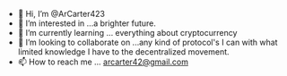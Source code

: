 - 👋 Hi, I’m @ArCarter423
- 👀 I’m interested in ...a brighter future.
- 🌱 I’m currently learning ... everything about cryptocurrency
- 💞️ I’m looking to collaborate on ...any kind of protocol's I can with what limited knowledge I have to the decentralized movement.
- 📫 How to reach me ... arcarter42@gmail.com


<!---
ArCarter423/ArCarter423 is a ✨ special ✨ repository because its `README.md` (this file) appears on your GitHub profile.
You can click the Preview link to take a look at your changes.
--->

